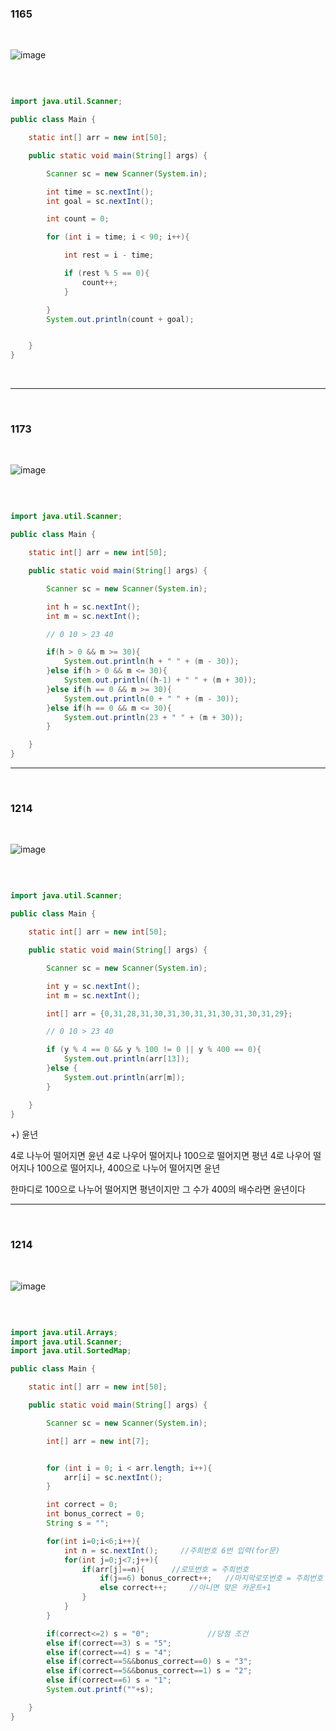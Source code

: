 ### 1165

<br/>

![image](https://user-images.githubusercontent.com/78454649/219935854-2055f9e4-5ebc-41ae-a22b-545eb810bfd6.png)

<br/>

```java

import java.util.Scanner;

public class Main {

    static int[] arr = new int[50];

    public static void main(String[] args) {

        Scanner sc = new Scanner(System.in);

        int time = sc.nextInt();
        int goal = sc.nextInt();

        int count = 0;

        for (int i = time; i < 90; i++){

            int rest = i - time;

            if (rest % 5 == 0){
                count++;
            }

        }
        System.out.println(count + goal);


    }
}

```

<br/>

---

<br/>

### 1173

<br/>


![image](https://user-images.githubusercontent.com/78454649/219935895-b1a9c091-9a6a-4129-91ae-73e22b2084b9.png)

<br/>

```java

import java.util.Scanner;

public class Main {

    static int[] arr = new int[50];

    public static void main(String[] args) {

        Scanner sc = new Scanner(System.in);

        int h = sc.nextInt();
        int m = sc.nextInt();

        // 0 10 > 23 40

        if(h > 0 && m >= 30){
            System.out.println(h + " " + (m - 30));
        }else if(h > 0 && m <= 30){
            System.out.println((h-1) + " " + (m + 30));
        }else if(h == 0 && m >= 30){
            System.out.println(0 + " " + (m - 30));
        }else if(h == 0 && m <= 30){
            System.out.println(23 + " " + (m + 30));
        }

    }
}

```

---

<br/>

### 1214

<br/>

![image](https://user-images.githubusercontent.com/78454649/219936586-408b8bd0-6628-49b3-b773-d8b5b521cd42.png)

<br/>


```java

import java.util.Scanner;

public class Main {

    static int[] arr = new int[50];

    public static void main(String[] args) {

        Scanner sc = new Scanner(System.in);

        int y = sc.nextInt();
        int m = sc.nextInt();

        int[] arr = {0,31,28,31,30,31,30,31,31,30,31,30,31,29};

        // 0 10 > 23 40

        if (y % 4 == 0 && y % 100 != 0 || y % 400 == 0){
            System.out.println(arr[13]);
        }else {
            System.out.println(arr[m]);
        }

    }
}

```

+) 윤년

4로 나누어 떨어지면 윤년
4로 나우어 떨어지나 100으로 떨어지면 평년
4로 나우어 떨어지나 100으로 떨어지나, 400으로 나누어 떨어지면 윤년

한마디로 100으로 나누어 떨어지면 평년이지만 그 수가 400의 배수라면 윤년이다

---

<br/>

### 1214

<br/>

![image](https://user-images.githubusercontent.com/78454649/219939887-03022b6a-fea9-454c-91fd-998e4f798f8c.png)

<br/>

```java

import java.util.Arrays;
import java.util.Scanner;
import java.util.SortedMap;

public class Main {

    static int[] arr = new int[50];

    public static void main(String[] args) {

        Scanner sc = new Scanner(System.in);

        int[] arr = new int[7];


        for (int i = 0; i < arr.length; i++){
            arr[i] = sc.nextInt();
        }

        int correct = 0;
        int bonus_correct = 0;
        String s = "";

        for(int i=0;i<6;i++){
            int n = sc.nextInt();     //주희번호 6번 입력(for문)
            for(int j=0;j<7;j++){
                if(arr[j]==n){      //로또번호 = 주희번호
                    if(j==6) bonus_correct++;   //마지막로또번호 = 주희번호  보너스카운트+1
                    else correct++;     //아니면 맞은 카운트+1
                }
            }
        }

        if(correct<=2) s = "0";             //당첨 조건
        else if(correct==3) s = "5";
        else if(correct==4) s = "4";
        else if(correct==5&&bonus_correct==0) s = "3";
        else if(correct==5&&bonus_correct==1) s = "2";
        else if(correct==6) s = "1";
        System.out.printf(""+s);

    }
}

```





